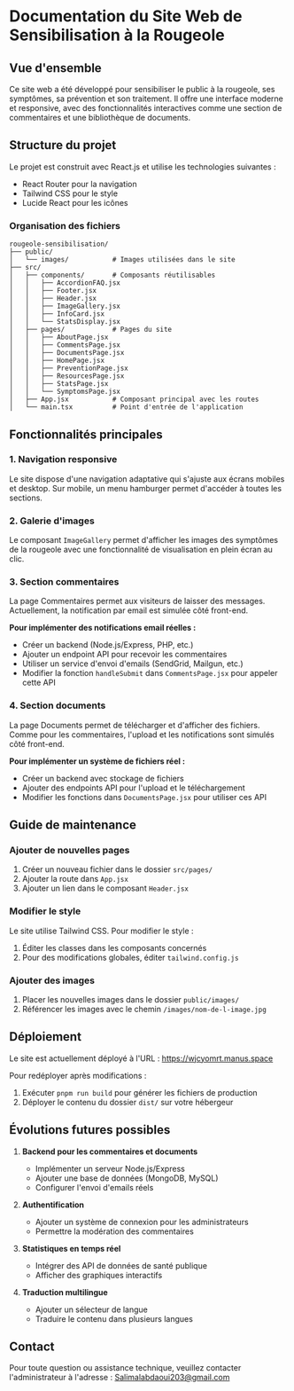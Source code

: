 # Documentation du Site Web de Sensibilisation à la Rougeole

## Vue d'ensemble

Ce site web a été développé pour sensibiliser le public à la rougeole, ses symptômes, sa prévention et son traitement. Il offre une interface moderne et responsive, avec des fonctionnalités interactives comme une section de commentaires et une bibliothèque de documents.

## Structure du projet

Le projet est construit avec React.js et utilise les technologies suivantes :
- React Router pour la navigation
- Tailwind CSS pour le style
- Lucide React pour les icônes

### Organisation des fichiers

```
rougeole-sensibilisation/
├── public/
│   └── images/           # Images utilisées dans le site
├── src/
│   ├── components/       # Composants réutilisables
│   │   ├── AccordionFAQ.jsx
│   │   ├── Footer.jsx
│   │   ├── Header.jsx
│   │   ├── ImageGallery.jsx
│   │   ├── InfoCard.jsx
│   │   └── StatsDisplay.jsx
│   ├── pages/            # Pages du site
│   │   ├── AboutPage.jsx
│   │   ├── CommentsPage.jsx
│   │   ├── DocumentsPage.jsx
│   │   ├── HomePage.jsx
│   │   ├── PreventionPage.jsx
│   │   ├── ResourcesPage.jsx
│   │   ├── StatsPage.jsx
│   │   └── SymptomsPage.jsx
│   ├── App.jsx           # Composant principal avec les routes
│   └── main.tsx          # Point d'entrée de l'application
```

## Fonctionnalités principales

### 1. Navigation responsive

Le site dispose d'une navigation adaptative qui s'ajuste aux écrans mobiles et desktop. Sur mobile, un menu hamburger permet d'accéder à toutes les sections.

### 2. Galerie d'images

Le composant `ImageGallery` permet d'afficher les images des symptômes de la rougeole avec une fonctionnalité de visualisation en plein écran au clic.

### 3. Section commentaires

La page Commentaires permet aux visiteurs de laisser des messages. Actuellement, la notification par email est simulée côté front-end.

**Pour implémenter des notifications email réelles :**
- Créer un backend (Node.js/Express, PHP, etc.)
- Ajouter un endpoint API pour recevoir les commentaires
- Utiliser un service d'envoi d'emails (SendGrid, Mailgun, etc.)
- Modifier la fonction `handleSubmit` dans `CommentsPage.jsx` pour appeler cette API

### 4. Section documents

La page Documents permet de télécharger et d'afficher des fichiers. Comme pour les commentaires, l'upload et les notifications sont simulés côté front-end.

**Pour implémenter un système de fichiers réel :**
- Créer un backend avec stockage de fichiers
- Ajouter des endpoints API pour l'upload et le téléchargement
- Modifier les fonctions dans `DocumentsPage.jsx` pour utiliser ces API

## Guide de maintenance

### Ajouter de nouvelles pages

1. Créer un nouveau fichier dans le dossier `src/pages/`
2. Ajouter la route dans `App.jsx`
3. Ajouter un lien dans le composant `Header.jsx`

### Modifier le style

Le site utilise Tailwind CSS. Pour modifier le style :
1. Éditer les classes dans les composants concernés
2. Pour des modifications globales, éditer `tailwind.config.js`

### Ajouter des images

1. Placer les nouvelles images dans le dossier `public/images/`
2. Référencer les images avec le chemin `/images/nom-de-l-image.jpg`

## Déploiement

Le site est actuellement déployé à l'URL : https://wjcyomrt.manus.space

Pour redéployer après modifications :
1. Exécuter `pnpm run build` pour générer les fichiers de production
2. Déployer le contenu du dossier `dist/` sur votre hébergeur

## Évolutions futures possibles

1. **Backend pour les commentaires et documents**
   - Implémenter un serveur Node.js/Express
   - Ajouter une base de données (MongoDB, MySQL)
   - Configurer l'envoi d'emails réels

2. **Authentification**
   - Ajouter un système de connexion pour les administrateurs
   - Permettre la modération des commentaires

3. **Statistiques en temps réel**
   - Intégrer des API de données de santé publique
   - Afficher des graphiques interactifs

4. **Traduction multilingue**
   - Ajouter un sélecteur de langue
   - Traduire le contenu dans plusieurs langues

## Contact

Pour toute question ou assistance technique, veuillez contacter l'administrateur à l'adresse : Salimalabdaoui203@gmail.com
